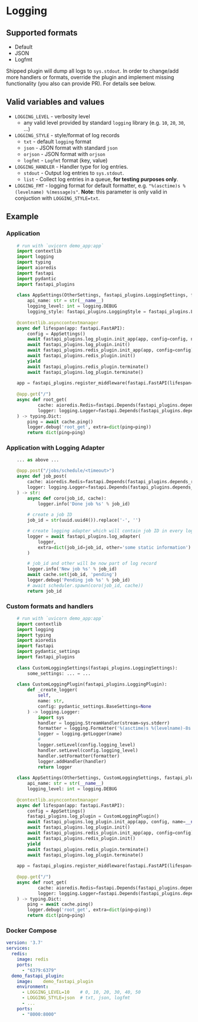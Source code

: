 # Logging
## Supported formats
* Default
* JSON
* Logfmt

Shipped plugin will dump all logs to `sys.stdout`. In order to change/add more handlers or
formats, override the plugin and implement missing functionality (you also can provide PR).
For details see below.

## Valid variables and values
* `LOGGING_LEVEL` - verbosity level
  * any valid level provided by standard `logging` library (e.g. `10`, `20`, `30`, ...) 
* `LOGGING_STYLE` - style/format of log records
  * `txt` - default `logging` format
  * `json` - JSON format with standard `json`
  * `orjson` - JSON format with `orjson`
  * `logfmt` - `Logfmt` format (key, value)
* `LOGGING_HANDLER` - Handler type for log entries.
  * `stdout` - Output log entries to `sys.stdout`.
  * `list` - Collect log entries in a queue, **for testing purposes only**.
* `LOGGING_FMT` - logging format for default formatter, e.g. `"%(asctime)s %(levelname) %(message)s"`.
  **Note**: this parameter is only valid in conjuction with `LOGGING_STYLE=txt`.

## Example
### Application
```python
    # run with `uvicorn demo_app:app`
    import contextlib
    import logging
    import typing
    import aioredis
    import fastapi
    import pydantic
    import fastapi_plugins
    
    class AppSettings(OtherSettings, fastapi_plugins.LoggingSettings, fastapi_plugins.RedisSettings):
        api_name: str = str(__name__)
        logging_level: int = logging.DEBUG
        logging_style: fastapi_plugins.LoggingStyle = fastapi_plugins.LoggingStyle.logjson
    
    @contextlib.asynccontextmanager
    async def lifespan(app: fastapi.FastAPI):
        config = AppSettings()
        await fastapi_plugins.log_plugin.init_app(app, config=config, name=__name__)
        await fastapi_plugins.log_plugin.init()
        await fastapi_plugins.redis_plugin.init_app(app, config=config)
        await fastapi_plugins.redis_plugin.init()
        yield
        await fastapi_plugins.redis_plugin.terminate()
        await fastapi_plugins.log_plugin.terminate()
    
    app = fastapi_plugins.register_middleware(fastapi.FastAPI(lifespan=lifespan))
    
    @app.get("/")
    async def root_get(
            cache: aioredis.Redis=fastapi.Depends(fastapi_plugins.depends_redis),
            logger: logging.Logger=fastapi.Depends(fastapi_plugins.depends_logging),
    ) -> typing.Dict:
        ping = await cache.ping()
        logger.debug('root_get', extra=dict(ping=ping))
        return dict(ping=ping)
```

### Application with Logging Adapter
```python
	... as above ...

	@app.post("/jobs/schedule/<timeout>")
	async def job_post(
	    cache: aioredis.Redis=fastapi.Depends(fastapi_plugins.depends_redis),
	    logger: logging.Logger=fastapi.Depends(fastapi_plugins.depends_logging)
	) -> str:
	    async def coro(job_id, cache):
		    logger.info('Done job %s' % job_id)
	
		# create a job ID
	    job_id = str(uuid.uuid4()).replace('-', '')

		# create logging adapter which will contain job ID in every log record
	    logger = await fastapi_plugins.log_adapter(
	        logger,
	        extra=dict(job_id=job_id, other='some static information')
	    )

		# job_id and other will be now part of log record
	    logger.info('New job %s' % job_id)
	    await cache.set(job_id, 'pending')
	    logger.debug('Pending job %s' % job_id)
	    # await scheduler.spawn(coro(job_id, cache))
	    return job_id
```

### Custom formats and handlers
```python
    # run with `uvicorn demo_app:app`
    import contextlib
    import logging
    import typing
    import aioredis
    import fastapi
    import pydantic_settings
    import fastapi_plugins
    
    class CustomLoggingSettings(fastapi_plugins.LoggingSettings):
    	some_settings: ... = ...
    
    class CustomLoggingPlugin(fastapi_plugins.LoggingPlugin):
        def _create_logger(
            self, 
            name: str, 
            config: pydantic_settings.BaseSettings=None
        ) -> logging.Logger:
            import sys
            handler = logging.StreamHandler(stream=sys.stderr)
            formatter = logging.Formatter('%(asctime)s %(levelname)-8s %(name)-15s %(message)s')
            logger = logging.getLogger(name)
            #
            logger.setLevel(config.logging_level)
            handler.setLevel(config.logging_level)
            handler.setFormatter(formatter)
            logger.addHandler(handler)
            return logger
    
    class AppSettings(OtherSettings, CustomLoggingSettings, fastapi_plugins.RedisSettings):
        api_name: str = str(__name__)
        logging_level: int = logging.DEBUG
    
    @contextlib.asynccontextmanager
    async def lifespan(app: fastapi.FastAPI):
        config = AppSettings()
        fastapi_plugins.log_plugin = CustomLoggingPlugin()
        await fastapi_plugins.log_plugin.init_app(app, config, name=__name__)
    	await fastapi_plugins.log_plugin.init()
        await fastapi_plugins.redis_plugin.init_app(app, config=config)
        await fastapi_plugins.redis_plugin.init()
        yield
        await fastapi_plugins.redis_plugin.terminate()
        await fastapi_plugins.log_plugin.terminate()
    
    app = fastapi_plugins.register_middleware(fastapi.FastAPI(lifespan=lifespan))
    
    @app.get("/")
    async def root_get(
            cache: aioredis.Redis=fastapi.Depends(fastapi_plugins.depends_redis),
            logger: logging.Logger=fastapi.Depends(fastapi_plugins.depends_logging),
    ) -> typing.Dict:
        ping = await cache.ping()
        logger.debug('root_get', extra=dict(ping=ping))
        return dict(ping=ping)
```

### Docker Compose
```YAML
version: '3.7'
services:
  redis:
    image: redis
    ports:
      - "6379:6379"
  demo_fastapi_plugin:
    image:    demo_fastapi_plugin
    environment:
      - LOGGING_LEVEL=10    # 0, 10, 20, 30, 40, 50
      - LOGGING_STYLE=json  # txt, json, logfmt
      - ...
    ports:
      - "8000:8000"
```
